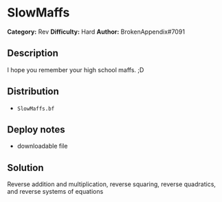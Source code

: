 # SlowMaffs
**Category:** Rev
**Difficulty:** Hard
**Author:** BrokenAppendix#7091

## Description

I hope you remember your high school maffs. ;D

## Distribution

- `SlowMaffs.bf`

## Deploy notes

- downloadable file

## Solution

Reverse addition and multiplication, reverse squaring, reverse quadratics, and reverse systems of equations